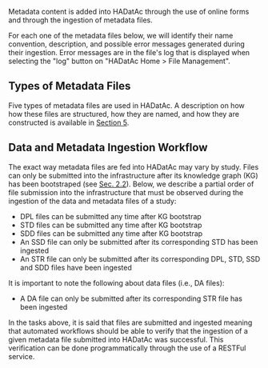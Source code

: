 Metadata content is added into HADatAc through the use of online forms and through the ingestion of metadata files. 

For each one of the metadata files below, we will identify their name convention, description, and possible error messages generated during their ingestion. Error messages are in the file's log that is displayed when selecting the "log" button on "HADatAc Home > File Management". 

## Types of Metadata Files
  
Five types of metadata files are used in HADatAc. A description on how how these files are structured, how they are named, and how they are constructed is available in [Section 5](https://github.com/paulopinheiro1234/hadatac/wiki/5.-Metadata-Files).

## Data and Metadata Ingestion Workflow

The exact way metadata files are fed into HADatAc may vary by study. Files can only be submitted into the infrastructure after its knowledge graph (KG) has been bootstraped (see [Sec. 2.2](https://github.com/paulopinheiro1234/hadatac/wiki/2.2.-Knowledge-Graph-Bootstrap)). Below, we describe a partial order of file submission into the infrastructure that must be observed during the ingestion of the data and metadata files of a study:

* DPL files can be submitted any time after KG bootstrap 
* STD files can be submitted any time after KG bootstrap
* SDD files can be submitted any time after KG bootstrap
* An SSD file can only be submitted after its corresponding STD has been ingested 
* An STR file can only be submitted after its corresponding DPL, STD, SSD and SDD files have been ingested

It is important to note the following about data files (i.e., DA files):  
* A DA file can only be submitted after its corresponding STR file has been ingested 

In the tasks above, it is said that files are submitted and ingested meaning that automated workflows should be able to verify that the ingestion of a given metadata file submitted into HADatAc was successful. This verification can be done programmatically through the use of a RESTFul service. 

